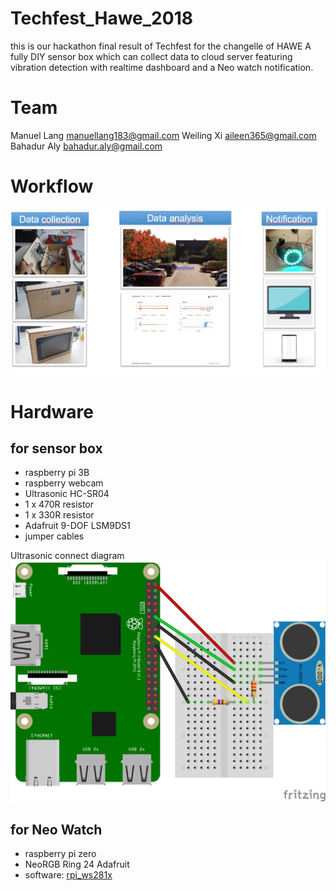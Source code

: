 # Techfest_Hawe_2018

this is our hackathon final result of Techfest for the changelle of HAWE
A fully DIY sensor box which can collect data to cloud server featuring vibration detection with realtime dashboard and a Neo watch notification.

# Team

Manuel Lang  manuellang183@gmail.com
Weiling Xi  aileen365@gmail.com
Bahadur Aly  bahadur.aly@gmail.com

# Workflow

![placeholder](https://raw.githubusercontent.com/notagenius/techfest_hawe_2018/master/doc/workflow.jpeg)

# Hardware
## for sensor box
- raspberry pi 3B
- raspberry webcam
- Ultrasonic HC-SR04
- 1 x 470R resistor
- 1 x 330R resistor
- Adafruit 9-DOF LSM9DS1
- jumper cables

Ultrasonic connect diagram
![placeholder](https://raw.githubusercontent.com/notagenius/techfest_hawe_2018/master/doc/Raspberry-Pi-HC-SR04.png)

## for Neo Watch

- raspberry pi zero
- NeoRGB Ring 24 Adafruit
- software: [rpi_ws281x](https://github.com/jgarff/rpi_ws281x)

